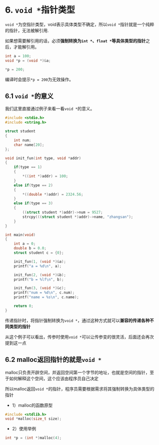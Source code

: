 # 6. `void *`指针类型
`void *`为空指针类型，void表示具体类型不确定，所以`void *`指针就是一个纯粹的指针，无法被解引用.

如果想需要解引用的话，必须**强制转换为`int *`、`float *`等具体类型的指针**之后，才能解引用。  
	
```c
int a = 100;
void *p = (void *)&a;

*p = 200; 
```

编译时会提示`*p = 200`为无效操作。

## 6.1 `void *`的意义
我们这里直接通过例子来看一看`void *`的意义。

```c
#include <stdio.h>
#include <string.h>

struct student
{
	int num;
	char name[20];
};

void init_fun(int type, void *addr)
{
	if(type == 1)
	{
		*((int *)addr) = 100;
	}
	else if(type == 2)
	{
		*((double *)addr) = 2324.56;
	}
	else if(type == 3)
	{
		((struct student *)addr)->num = 9527;
		strcpy(((struct student *)addr)->name, "zhangsan");
	}
}

int main(void)
{
	int a = 0;
	double b = 0.0;
	struct student c = {0};

	init_fun(1, (void *)&a);
	printf("a = %d\n", a);

	init_fun(2, (void *)&b);
	printf("b = %lf\n", b);

	init_fun(3, (void *)&c);
	printf("num = %d\n", c.num);
	printf("name = %s\n", c.name);

	return 0;
}
```

传递指针时，将指针强制转换为`void *`，通过这种方式就可以**兼容的传递各种不同类型的指针**  

从这个例子可以看出，传参时使用`void *`可以让传参变的很灵活，后面还会再次提到这一点  
		
		
## 6.2 malloc返回指针的就是`void *`
malloc只负责开辟空间，并返回空间第一个字节的地址，也就是空间的指针，至于如何解释这个空间，这个应该由程序员自己决定  

所以malloc返回`void *`的指针，程序员需要根据需求将其强制转换为具体类型的指针  

+ 1）malloc的函数原型
```c
#include <stdlib.h>
void *malloc(size_t size);
```

+ 2）使用举例
```c
int *p = (int *)malloc(4);
```
